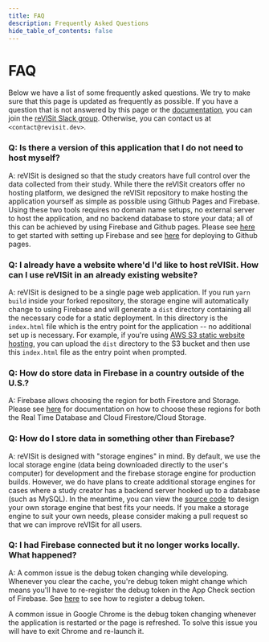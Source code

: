 ```yaml
---
title: FAQ
description: Frequently Asked Questions
hide_table_of_contents: false
---
```



# FAQ 

Below we have a list of some frequently asked questions. We try to make sure that this page is updated as frequently as possible. If you have a question that is not answered by this page or the [documentation](/docs/tutorial/), you can join the [reVISit Slack group](https://join.slack.com/t/revisit-nsf/shared_invite/zt-2g1lwcq5y-Yae8eBEbMO~r7tP~ZQ7Cig). Otherwise, you can contact us at `<contact@revisit.dev>`.


### Q: Is there a version of this application that I do not need to host myself?

A: reVISit is designed so that the study creators have full control over the data collected from their study. While there the reVISit creators offer no hosting platform, we designed the reVISit repository to make hosting the application yourself as simple as possible using Github Pages and Firebase. Using these two tools requires no domain name setups, no external server to host the application, and no backend database to store your data; all of this can be achieved by using Firebase and Github pages. Please see [here](/tutorial/#connecting-to-firebase) to get started with setting up Firebase and see [here](/docs/tutorial/#deploying-to-a-static-website) for deploying to Github pages.


### Q: I already have a website where'd I'd like to host reVISit. How can I use reVISit in an already existing website?

A: reVISit is designed to be a single page web application. If you run `yarn build` inside your forked repository, the storage engine will automatically change to using Firebase and will generate a `dist` directory containing all the necessary code for a static deployment. In this directory is the `index.html` file which is the entry point for the application -- no additional set up is necessary. For example, if you're using <a href="https://docs.aws.amazon.com/AmazonS3/latest/userguide/WebsiteHosting.html" target="_blank">AWS S3 static website hosting</a>, you can upload the `dist` directory to the S3 bucket and then use this `index.html` file as the entry point when prompted.

### Q: How do store data in Firebase in a country outside of the U.S.?

A: Firebase allows choosing the region for both Firestore and Storage. Please see <a href="https://firebase.google.com/docs/projects/locations)" target="_blank">here</a> for documentation on how to choose these regions for both the Real Time Database and Cloud Firestore/Cloud Storage.


### Q: How do I store data in something other than Firebase?

A: reVISit is designed with "storage engines" in mind. By default, we use the local storage engine (data being downloaded directly to the user's computer) for development and the firebase storage engine for production builds. However, we do have plans to create additional storage engines for cases where a study creator has a backend server hooked up to a database (such as MySQL). In the meantime, you can view the <a href="https://github.com/revisit-studies/study/tree/main/src/storage/engines" target="_blank">source code</a> to design your own storage engine that best fits your needs. If you make a storage engine to suit your own needs, please consider making a pull request so that we can improve reVISit for all users.

### Q: I had Firebase connected but it no longer works locally. What happened?

A: A common issue is the debug token changing while developing. Whenever you clear the cache, you're debug token might change which means you'll have to re-register the debug token in the App Check section of Firebase. See [here](/tutorials#adding-an-app-to-the-firebase-project) to see how to register a debug token.

<div class="info-panel" type="warning"><div class="info-text">A common issue in Google Chrome is the debug token changing whenever the application is restarted or the page is refreshed. To solve this issue you will have to exit Chrome and re-launch it.</div></div>